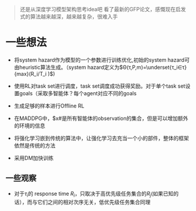 > 还是从深度学习模型架构思考idea吧
> 看了最新的GFP论文，感慨现在启发式的算法越来越深，越来越复杂，很难入手

# 一些想法

- 将system hazard作为模型的一个参数进行训练优化,初始的system hazard可由heuristic算法生成。（system hazard定义为$Θ(τ,P,m)=\underset{τ_i∈τ}{max}⁡(R_i/T_i )$)

- 使用RL对task set进行调度，task set调度成功获得奖励。对于单个task set设置goals（采取多智能体？每个agent对应不同的goals

- 生成足够的样本进行Offline RL

- 在MADDPG中，$x#是所有智能体的observation的集合，但是可以增加额外的环境的信息

- 将强化学习嵌到传统的算法中，让强化学习去充当一个小的部件，整体的框架依然是传统的方法


- 采用DM加快训练

## 一些观察

- 对于$\tau_i$的 response time $R_i$，只取决于高优先级任务集合的$R_j$(如果已知的话），而与它们之间的相对次序无关，低优先级任务集合同理